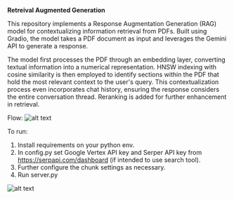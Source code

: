 **Retreival Augmented Generation**

This repository implements a Response Augmentation Generation (RAG) model for contextualizing information retrieval from PDFs. Built using Gradio, the model takes a PDF document as input and leverages the Gemini API to generate a response.

The model first processes the PDF through an embedding layer, converting textual information into a numerical representation. HNSW indexing with cosine similarity is then employed to identify sections within the PDF that hold the most relevant context to the user's query. This contextualization process even incorporates chat history, ensuring the response considers the entire conversation thread. Reranking is added for further enhancement in retrieval. 

Flow: 
![alt text](https://github.com/harinaralasetty/Retrieval_Augmented_Generation/blob/main/RAG%20-%2028%20Sep%202024.png)

To run: 
1. Install requirements on your python env.
2. In config.py set Google Vertex API key and Serper API key from https://serpapi.com/dashboard (if intended to use search tool).
3. Further configure the chunk settings as necessary. 
4. Run server.py

![alt text](https://github.com/harinaralasetty/Retrieval_Augmented_Generation/blob/main/Screenshot.png)
